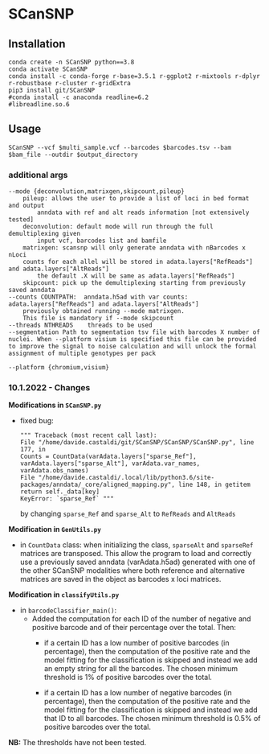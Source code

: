 # SCanSNP

## __Installation__

    conda create -n SCanSNP python==3.8
    conda activate SCanSNP
    conda install -c conda-forge r-base=3.5.1 r-ggplot2 r-mixtools r-dplyr r-robustbase r-cluster r-gridExtra 
    pip3 install git/SCanSNP
    #conda install -c anaconda readline=6.2
    #libreadline.so.6

## __Usage__

    SCanSNP --vcf $multi_sample.vcf --barcodes $barcodes.tsv --bam $bam_file --outdir $output_directory
    
### __additional args__

    --mode {deconvolution,matrixgen,skipcount,pileup}
    	pileup: allows the user to provide a list of loci in bed format and output 
     		anndata with ref and alt reads information [not extensively tested]
    	deconvolution: default mode will run through the full demultiplexing given 
     		input vcf, barcodes list and bamfile
     	matrixgen: scansnp will only generate anndata with nBarcodes x nLoci 
      	counts for each allel will be stored in adata.layers["RefReads"] and adata.layers["AltReads"] 
       		the default .X will be same as adata.layers["RefReads"]
       	skipcount: pick up the demultiplexing starting from previously saved anndata
    --counts COUNTPATH:  anndata.h5ad with var counts: adata.layers["RefReads"] and adata.layers["AltReads"] 
    	previously obtained running --mode matrixgen. 
     	This file is mandatory if --mode skipcount
    --threads NTHREADS    threads to be used
    --segmentation Path to segmentation tsv file with barcodes X number of nuclei. When --platform visium is specified this file can be provided to improve the signal to noise calculation and will unlock the formal assignment of multiple genotypes per pack

    --platform {chromium,visium}


### 10.1.2022 - Changes

**Modifications in `SCanSNP.py`**

- fixed bug:

	```{python3}
	""" Traceback (most recent call last):
	File "/home/davide.castaldi/git/SCanSNP/SCanSNP/SCanSNP.py", line 177, in
	Counts = CountData(varAdata.layers["sparse_Ref"], varAdata.layers["sparse_Alt"], varAdata.var_names, varAdata.obs_names)
	File "/home/davide.castaldi/.local/lib/python3.6/site-packages/anndata/_core/aligned_mapping.py", line 148, in getitem
	return self._data[key]
	KeyError: `sparse_Ref` """
	```

	by changing `sparse_Ref` and `sparse_Alt` to `RefReads` and `AltReads`

**Modification in `GenUtils.py`**

- in `CountData` class: when initializing the class, `sparseAlt` and `sparseRef` matrices are transposed. This allow the program to load and correctly use a previously saved anndata (varAdata.h5ad) generated with one of the other SCanSNP modalities where both reference and alternative matrices are saved in the object as barcodes x loci matrices.

**Modification in `classifyUtils.py`**

- in `barcodeClassifier_main()`:
	* Added the computation for each ID of the number of negative and positive barcode and of their percentage over the total. Then:
		* if a certain ID has a low number of positive barcodes (in percentage), then the computation of the positive rate and the model fitting for the classification is skipped and instead we add an empty string for all the barcodes. The chosen minimum threshold is 1% of positive barcodes over the total.

		* if a certain ID has a low number of negative barcodes (in percentage), then the computation of the positive rate and the model fitting for the classification is skipped and instead we add that ID to all barcodes. The chosen minimum threshold is 0.5% of positive barcodes over the total.    

__NB:__ The thresholds have not been tested.
